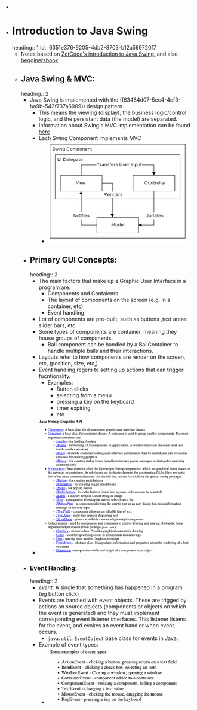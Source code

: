 -
- # Introduction to Java Swing
  heading:: 1
  id:: 6351e376-9205-4db2-8703-b12a569720f7
	- Notes based on [ZetCode's introduction to Java Swing.](https://zetcode.com/javaswing/) and also [begginersbook](https://beginnersbook.com/2015/07/java-swing-tutorial/)
	- ## Java Swing & MVC:
	  heading:: 2
		- Java Swing is implemented with the ((63484d07-5ec4-4cf3-ba9b-543f737a6909)) design pattern.
			- This means the viewing (display), the business logic/control logic, and the persistant data (the model) are separated.
			- Information about Swing's MVC implementation can be found [here](https://www.oreilly.com/library/view/java-swing/156592455X/ch01s04.html#:~:text=Swing%20uses%20the%20model%2Dview,in%20how%20the%20component%20behaves.&text=The%20model%20encompasses%20the%20state%20data%20for%20each%20component.)
			- Each Swing Component implements MVC
				- ![image.png](../assets/image_1666109508414_0.png)
		- ## Primary GUI Concepts:
		  heading:: 2
			- The main factors that make up a Graphic User Interface in a program are:
				- Components and Contaienrs
				- The layout of components on the screen (e.g. in a container, etc)
				- Event handling
			- Lot of components are pre-built, such as buttons ,text areas, slider bars, etc.
			- Some types of components are container, meaning they house groups of components.
				- Ball component can be handled by a BallContainer to handle multiple balls and their interactions.
			- Layouts refer to how components are render on the screen, etc, (position, size, etc,)
			- Event handling regers to setting up actions that can trigger fucntionality.
				- Examples:
					- Button clicks
					- selecting from a menu
					- pressing a key on the keyboard
					- timer expiring
					- etc
			- ![CleanShot 2022-10-18 at 12.46.49@2x.png](../assets/CleanShot_2022-10-18_at_12.46.49@2x_1666111618121_0.png)
		- ### Event Handling:
		  heading:: 3
			- *event:* A single that something has happened in a program (eg button click)
			- Events are handled with event objects. These are trigged by actions on source objects (components or objects on which the event is generated) and they must implement corresponding event listener interfaces. This listener listens for the event, and evokes an event handler when event occurs.
				- `java.util.EventObject` base class for events in Java.
			- Example of event types:
				- ![CleanShot 2022-10-18 at 12.50.11@2x.png](../assets/CleanShot_2022-10-18_at_12.50.11@2x_1666111818346_0.png)
